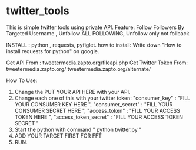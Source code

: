 # twitter_tools
This is simple twitter tools using private API.  Feature: Follow Followers By Targeted Username , Unfollow ALL FOLLOWING, Unfollow only not follback

INSTALL : python , requests, pyfiglet.
how to install: Write down "How to install requests for python" on google.

Get API From :
  tweetermedia.zapto.org/fileapi.php
Get Twitter Token From:
  tweetermedia.zapto.org/
  tweetermedia.zapto.org/alternate/
  
How To Use:
   1. Change the PUT YOUR API HERE with your API.
   2. Change each one of this with your twitter token:
        "consumer_key" : "FILL YOUR CONSUMER KEY HERE ",
         "consumer_secret" : "FILL YOUR CONSUMER SECRET HERE ",
         "access_token" : "FILL YOUR ACCESS TOKEN HERE ",
         "access_token_secret" : "FILL YOUR ACCESS TOKEN SECRET "
   3. Start the python with command " python twitter.py "
   4. ADD YOUR TARGET FIRST FOR FFT
   5. RUN.
